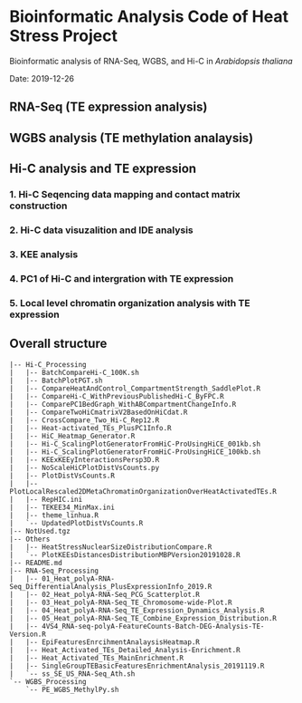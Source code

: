# Bioinformatic Analysis Code of Heat Stress Project
Bioinformatic analysis of RNA-Seq, WGBS, and Hi-C in *Arabidopsis thaliana*

Date: 2019-12-26

## RNA-Seq (TE expression analysis)

## WGBS analysis (TE methylation analaysis)

## Hi-C analysis and TE expression
### 1. Hi-C Seqencing data mapping and contact matrix construction
### 2. Hi-C data visuzalition and IDE analysis
### 3. KEE analysis
### 4. PC1 of Hi-C and intergration with TE expression
### 5. Local level chromatin organization analysis with TE expression 

## Overall structure

```
|-- Hi-C_Processing
|   |-- BatchCompareHi-C_100K.sh
|   |-- BatchPlotPGT.sh
|   |-- CompareHeatAndControl_CompartmentStrength_SaddlePlot.R
|   |-- CompareHi-C_WithPreviousPublishedHi-C_ByFPC.R
|   |-- ComparePC1BedGraph_WithABCompartmentChangeInfo.R
|   |-- CompareTwoHiCmatrixV2BasedOnHiCdat.R
|   |-- CrossCompare_Two_Hi-C_Rep12.R
|   |-- Heat-activated_TEs_PlusPC1Info.R
|   |-- HiC_Heatmap_Generator.R
|   |-- Hi-C_ScalingPlotGeneratorFromHiC-ProUsingHiCE_001kb.sh
|   |-- Hi-C_ScalingPlotGeneratorFromHiC-ProUsingHiCE_100kb.sh
|   |-- KEExKEEyInteractionsPersp3D.R
|   |-- NoScaleHiCPlotDistVsCounts.py
|   |-- PlotDistVsCounts.R
|   |-- PlotLocalRescaled2DMetaChromatinOrganizationOverHeatActivatedTEs.R
|   |-- RepHIC.ini
|   |-- TEKEE34_MinMax.ini
|   |-- theme_linhua.R
|   `-- UpdatedPlotDistVsCounts.R
|-- NotUsed.tgz
|-- Others
|   |-- HeatStressNuclearSizeDistributionCompare.R
|   `-- PlotKEEsDistancesDistributionMBPVersion20191028.R
|-- README.md
|-- RNA-Seq_Processing
|   |-- 01_Heat_polyA-RNA-Seq_DifferentialAnalysis_PlusExpressionInfo_2019.R
|   |-- 02_Heat_polyA-RNA-Seq_PCG_Scatterplot.R
|   |-- 03_Heat_polyA-RNA-Seq_TE_Chromosome-wide-Plot.R
|   |-- 04_Heat_polyA-RNA-Seq_TE_Expression_Dynamics_Analysis.R
|   |-- 05_Heat_polyA-RNA-Seq_TE_Combine_Expression_Distribution.R
|   |-- 4VS4_RNA-seq-polyA-FeatureCounts-Batch-DEG-Analysis-TE-Version.R
|   |-- EpiFeaturesEnrcihmentAnalaysisHeatmap.R
|   |-- Heat_Activated_TEs_Detailed_Analysis-Enrichment.R
|   |-- Heat_Activated_TEs_MainEnrichment.R
|   |-- SingleGroupTEBasicFeaturesEnrichmentAnalysis_20191119.R
|   `-- ss_SE_US_RNA-Seq_Ath.sh
`-- WGBS_Processing
    `-- PE_WGBS_MethylPy.sh
```
